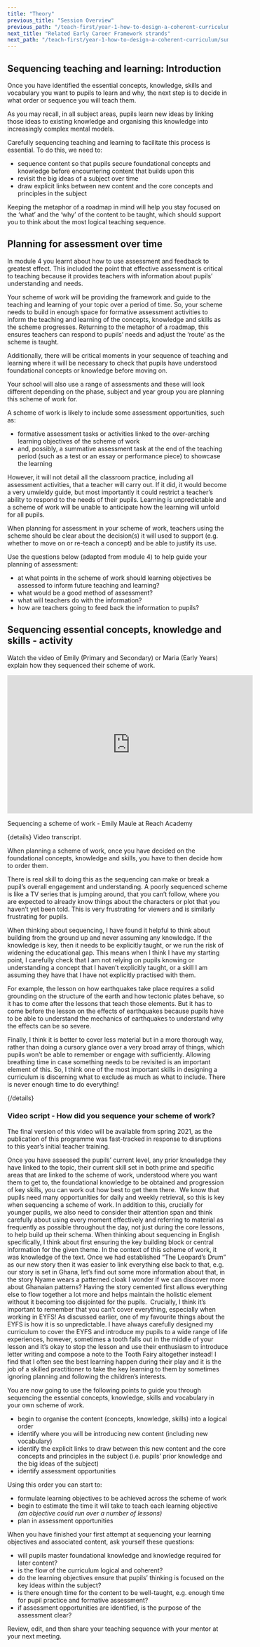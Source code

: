 ```yaml
---
title: "Theory"
previous_title: "Session Overview"
previous_path: "/teach-first/year-1-how-to-design-a-coherent-curriculum/summer-week-3-ect-session-overview"
next_title: "Related Early Career Framework strands"
next_path: "/teach-first/year-1-how-to-design-a-coherent-curriculum/summer-week-3-ect-related-early-career-framework-strands"
---
```


## Sequencing teaching and learning: Introduction

Once you have identified the essential concepts, knowledge, skills and vocabulary you want to pupils to learn and why, the next step is to decide in what order or sequence you will teach them.

As you may recall, in all subject areas, pupils learn new ideas by linking those ideas to existing knowledge and organising this knowledge into increasingly complex mental models.

Carefully sequencing teaching and learning to facilitate this process is essential. To do this, we need to:

- sequence content so that pupils secure foundational concepts and knowledge
  before encountering content that builds upon this
- revisit the big ideas of a subject over time
- draw explicit links between new content and the core concepts and principles
  in the subject

Keeping the metaphor of a roadmap in mind will help you stay focused on the ‘what’ and the ‘why’ of the content to be taught, which should support you to think about the most logical teaching sequence.

## Planning for assessment over time

In module 4 you learnt about how to use assessment and feedback to greatest effect. This included the point that effective assessment is critical to teaching because it provides teachers with information about pupils’ understanding and needs.

Your scheme of work will be providing the framework and guide to the teaching and learning of your topic over a period of time. So, your scheme needs to build in enough space for formative assessment activities to inform the teaching and learning of the concepts, knowledge and skills as the scheme progresses. Returning to the metaphor of a roadmap, this ensures teachers can respond to pupils’ needs and adjust the ‘route’ as the scheme is taught.

Additionally, there will be critical moments in your sequence of teaching and learning where it will be necessary to check that pupils have understood foundational concepts or knowledge before moving on.

Your school will also use a range of assessments and these will look different depending on the phase, subject and year group you are planning this scheme of work for.

A scheme of work is likely to include some assessment opportunities, such as:

- formative assessment tasks or activities linked to the over-arching learning
  objectives of the scheme of work
- and, possibly, a summative assessment task at the end of the teaching period
  (such as a test or an essay or performance piece) to showcase the learning

However, it will not detail all the classroom practice, including all assessment activities, that a teacher will carry out. If it did, it would become a very unwieldy guide, but most importantly it could restrict a teacher’s ability to respond to the needs of their pupils. Learning is unpredictable and a scheme of work will be unable to anticipate how the learning will unfold for all pupils.

When planning for assessment in your scheme of work, teachers using the scheme should be clear about the decision(s) it will used to support (e.g. whether to move on or re-teach a concept) and be able to justify its use.

Use the questions below (adapted from module 4) to help guide your planning of assessment:

- at what points in the scheme of work should learning objectives be
  assessed to inform future teaching and learning?
- what would be a good method of assessment?
- what will teachers do with the information?
- how are teachers going to feed back the information to pupils?

## Sequencing essential concepts, knowledge and skills - activity

Watch the video of Emily (Primary and Secondary) or Maria (Early Years) explain how they sequenced their scheme of work.

<iframe width="560" height="315" src="https://www.youtube.com/embed/WbZk8B9xCHs" title="Sequencing a scheme of work   Emily Maule at Reach Academy - YouTube" frameborder="0" allow="accelerometer; autoplay; clipboard-write; encrypted-media; gyroscope; picture-in-picture; web-share" allowfullscreen></iframe>

Sequencing a scheme of work - Emily Maule at Reach Academy

{details}
Video transcript.

When planning a scheme of work, once you have decided on the foundational concepts, knowledge and skills, you have to then decide how to order them.

There is real skill to doing this as the sequencing can make or break a pupil’s overall engagement and understanding. A poorly sequenced scheme is like a TV series that is jumping around, that you can’t follow, where you are expected to already know things about the characters or plot that you haven’t yet been told. This is very frustrating for viewers and is similarly frustrating for pupils.

When thinking about sequencing, I have found it helpful to think about building from the ground up and never assuming any knowledge. If the knowledge is key, then it needs to be explicitly taught, or we run the risk of widening the educational gap. This means when I think I have my starting point, I carefully check that I am not relying on pupils knowing or understanding a concept that I haven’t explicitly taught, or a skill I am assuming they have that I have not explicitly practised with them.

For example, the lesson on how earthquakes take place requires a solid grounding on the structure of the earth and how tectonic plates behave, so it has to come after the lessons that teach those elements. But it has to come before the lesson on the effects of earthquakes because pupils have to be able to understand the mechanics of earthquakes to understand why the effects can be so severe.

Finally, I think it is better to cover less material but in a more thorough way, rather than doing a cursory glance over a very broad array of things, which pupils won’t be able to remember or engage with sufficiently. Allowing breathing time in case something needs to be revisited is an important element of this. So, I think one of the most important skills in designing a curriculum is discerning what to exclude as much as what to include. There is never enough time to do everything!

{/details}

### Video script - How did you sequence your scheme of work?

The final version of this video will be available from spring 2021, as the publication of this programme was fast-tracked in response to disruptions to this year’s initial teacher training.

Once you have assessed the pupils’ current level, any prior knowledge they have linked to the topic, their current skill set in both prime and specific areas that are linked to the scheme of work, understood where you want them to get to, the foundational knowledge to be obtained and progression of key skills, you can work out how best to get them there.&nbsp; We know that pupils need many opportunities for daily and weekly retrieval, so this is key when sequencing a scheme of work. In addition to this, crucially for younger pupils, we also need to consider their attention span and think carefully about using every moment effectively and referring to material as frequently as possible throughout the day, not just during the core lessons, to help build up their schema. When thinking about sequencing in English specifically, I think about first ensuring the key building block or central information for the given theme. In the context of this scheme of work, it was knowledge of the text. Once we had established “The Leopard’s Drum” as our new story then it was easier to link everything else back to that, e.g. our story is set in Ghana, let’s find out some more information about that, in the story Nyame wears a patterned cloak I wonder if we can discover more about Ghanaian patterns? Having the story cemented first allows everything else to flow together a lot more and helps maintain the holistic element without it becoming too disjointed for the pupils.&nbsp; Crucially, I think it’s important to remember that you can’t cover everything, especially when working in EYFS! As discussed earlier, one of my favourite things about the EYFS is how it is so unpredictable. I have always carefully designed my curriculum to cover the EYFS and introduce my pupils to a wide range of life experiences, however, sometimes a tooth falls out in the middle of your lesson and it’s okay to stop the lesson and use their enthusiasm to introduce letter writing and compose a note to the Tooth Fairy altogether instead! I find that I often see the best learning happen during their play and it is the job of a skilled practitioner to take the key learning to them by sometimes ignoring planning and following the children’s interests.

You are now going to use the following points to guide you through sequencing the essential concepts, knowledge, skills and vocabulary in your own scheme of work.

- begin to organise the content (concepts, knowledge, skills) into a logical order
- identify where you will be introducing new content (including new vocabulary)
- identify the explicit links to draw between this new content and the core concepts and principles in the subject (i.e. pupils’ prior knowledge and the big ideas of the subject)
- identify assessment opportunities

Using this order you can start to:

- formulate learning objectives to be achieved across the scheme of work
- begin to estimate the time it will take to teach each learning objective _(an objective could run over a number of lessons)_
- plan in assessment opportunities

When you have finished your first attempt at sequencing your learning objectives and associated content, ask yourself these questions:

- will pupils master foundational knowledge and knowledge required for later
  content?
- is the flow of the curriculum logical and coherent?
- do the learning objectives ensure that pupils’ thinking is focused on the
  key ideas within the subject?
- is there enough time for the content to be well-taught, e.g. enough time
  for pupil practice and formative assessment?
- if assessment opportunities are identified, is the purpose of the
  assessment clear?

Review, edit, and then share your teaching sequence with your mentor at your next
meeting.
